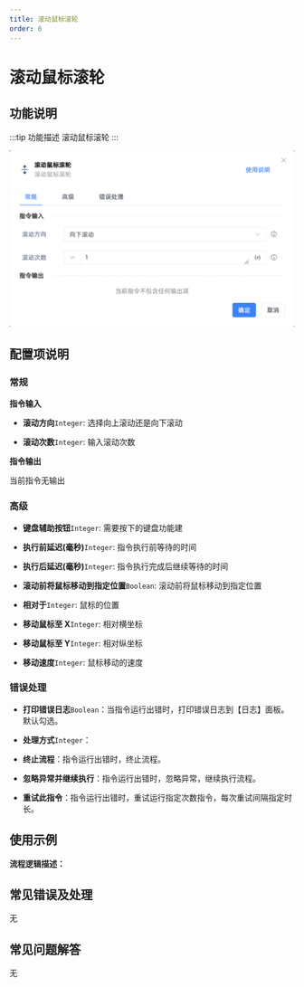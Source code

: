 ```yaml
---
title: 滚动鼠标滚轮
order: 6
---
```


# 滚动鼠标滚轮

## 功能说明

:::tip 功能描述
滚动鼠标滚轮
:::

![滚动鼠标滚轮](../../assets/滚动鼠标滚轮_command.png)

## 配置项说明

### 常规

**指令输入**

- **滚动方向**`Integer`: 选择向上滚动还是向下滚动

- **滚动次数**`Integer`: 输入滚动次数


**指令输出**

当前指令无输出

### 高级

- **键盘辅助按钮**`Integer`: 需要按下的键盘功能建

- **执行前延迟(毫秒)**`Integer`: 指令执行前等待的时间

- **执行后延迟(毫秒)**`Integer`: 指令执行完成后继续等待的时间

- **滚动前将鼠标移动到指定位置**`Boolean`: 滚动前将鼠标移动到指定位置

- **相对于**`Integer`: 鼠标的位置

- **移动鼠标至 X**`Integer`: 相对横坐标

- **移动鼠标至 Y**`Integer`: 相对纵坐标

- **移动速度**`Integer`: 鼠标移动的速度

### 错误处理

- **打印错误日志**`Boolean`：当指令运行出错时，打印错误日志到【日志】面板。默认勾选。

- **处理方式**`Integer`：

 - **终止流程**：指令运行出错时，终止流程。

 - **忽略异常并继续执行**：指令运行出错时，忽略异常，继续执行流程。

 - **重试此指令**：指令运行出错时，重试运行指定次数指令，每次重试间隔指定时长。

## 使用示例

**流程逻辑描述：** 

## 常见错误及处理

无

## 常见问题解答

无

